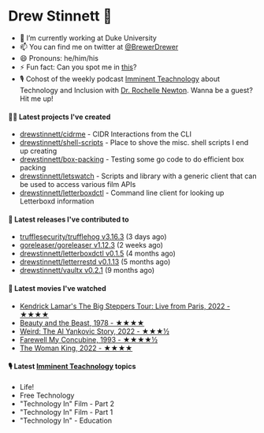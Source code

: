 
# Drew Stinnett 👋

- 🔭 I’m currently working at Duke University
- 📫 You can find me on twitter at [@BrewerDrewer](https://twitter.com/BrewerDrewer)
- 😄 Pronouns: he/him/his
- ⚡ Fun fact: Can you spot me in [this](https://www.youtube.com/watch?v=oL9WnB0qHBA)?
- 🎙 Cohost of the weekly podcast [Imminent Teachnology](https://podcast.imminentteachnology.com/) about Technology and Inclusion with [Dr. Rochelle Newton](https://www.linkedin.com/in/drrochellenewton/). Wanna be a guest? Hit me up!

#### 👨‍💻 Latest projects I've created
- [drewstinnett/cidrme](https://github.com/drewstinnett/cidrme) - CIDR Interactions from the CLI
- [drewstinnett/shell-scripts](https://github.com/drewstinnett/shell-scripts) - Place to shove the misc. shell scripts I end up creating
- [drewstinnett/box-packing](https://github.com/drewstinnett/box-packing) - Testing some go code to do efficient box packing
- [drewstinnett/letswatch](https://github.com/drewstinnett/letswatch) - Scripts and library with a generic client that can be used to access various film APIs
- [drewstinnett/letterboxdctl](https://github.com/drewstinnett/letterboxdctl) - Command line client for looking up Letterboxd information

#### 🚀 Latest releases I've contributed to
- [trufflesecurity/trufflehog v3.16.3](https://github.com/trufflesecurity/trufflehog/releases/tag/v3.16.3) (3 days ago)
- [goreleaser/goreleaser v1.12.3](https://github.com/goreleaser/goreleaser/releases/tag/v1.12.3) (2 weeks ago)
- [drewstinnett/letterboxdctl v0.1.5](https://github.com/drewstinnett/letterboxdctl/releases/tag/v0.1.5) (4 months ago)
- [drewstinnett/letterrestd v0.1.13](https://github.com/drewstinnett/letterrestd/releases/tag/v0.1.13) (5 months ago)
- [drewstinnett/vaultx v0.2.1](https://github.com/drewstinnett/vaultx/releases/tag/v0.2.1) (9 months ago)

#### 🍿 Latest movies I've watched
- [Kendrick Lamar&#39;s The Big Steppers Tour: Live from Paris, 2022 - ★★★★](https://letterboxd.com/mondodrew/film/kendrick-lamars-the-big-steppers-tour-live-from-paris/)
- [Beauty and the Beast, 1978 - ★★★★](https://letterboxd.com/mondodrew/film/beauty-and-the-beast-1978/)
- [Weird: The Al Yankovic Story, 2022 - ★★★½](https://letterboxd.com/mondodrew/film/weird-the-al-yankovic-story-2022/)
- [Farewell My Concubine, 1993 - ★★★★½](https://letterboxd.com/mondodrew/film/farewell-my-concubine/)
- [The Woman King, 2022 - ★★★★](https://letterboxd.com/mondodrew/film/the-woman-king/)

#### 🎙 Latest [Imminent Teachnology](https://podcast.imminentteachnology.com/) topics
- Life!
- Free Technology
- &#34;Technology In&#34; Film - Part 2
- &#34;Technology In&#34; Film - Part 1
- &#34;Technology In&#34; - Education
